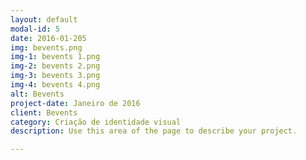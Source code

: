 ```yaml
---
layout: default
modal-id: 5
date: 2016-01-205
img: bevents.png
img-1: bevents 1.png
img-2: bevents 2.png
img-3: bevents 3.png
img-4: bevents 4.png
alt: Bevents
project-date: Janeiro de 2016
client: Bevents
category: Criação de identidade visual
description: Use this area of the page to describe your project.

---
```

